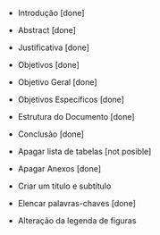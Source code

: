 - Introdução [done]

- Abstract [done]

- Justificativa [done]

- Objetivos [done]

- Objetivo Geral [done]

- Objetivos Específicos [done]

- Estrutura do Documento [done]

- Conclusão [done]

- Apagar lista de tabelas  [not posible]
- Apagar Anexos [done]
- Criar um título e subtítulo
- Elencar palavras-chaves  [done]
- Alteração da legenda de figuras